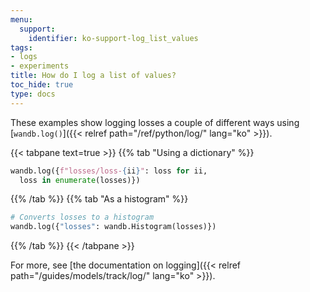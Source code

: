 ```yaml
---
menu:
  support:
    identifier: ko-support-log_list_values
tags:
- logs
- experiments
title: How do I log a list of values?
toc_hide: true
type: docs
---
```


These examples show logging losses a couple of different ways using [`wandb.log()`]({{< relref path="/ref/python/log/" lang="ko" >}}).

{{< tabpane text=true >}}
{{% tab "Using a dictionary" %}}
```python
wandb.log({f"losses/loss-{ii}": loss for ii, 
  loss in enumerate(losses)})
```
{{% /tab %}}
{{% tab "As a histogram" %}}
```python
# Converts losses to a histogram
wandb.log({"losses": wandb.Histogram(losses)})  
```
{{% /tab %}}
{{< /tabpane >}}

For more, see [the documentation on logging]({{< relref path="/guides/models/track/log/" lang="ko" >}}).